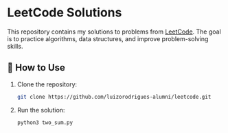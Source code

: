 # LeetCode Solutions

This repository contains my solutions to problems from [LeetCode](https://leetcode.com/). The goal is to practice algorithms, data structures, and improve problem-solving skills.

## 🚀 How to Use
1. Clone the repository:
   ```bash
   git clone https://github.com/luizorodrigues-alumni/leetcode.git
    ```
2. Run the solution:
   ```bash
   python3 two_sum.py
